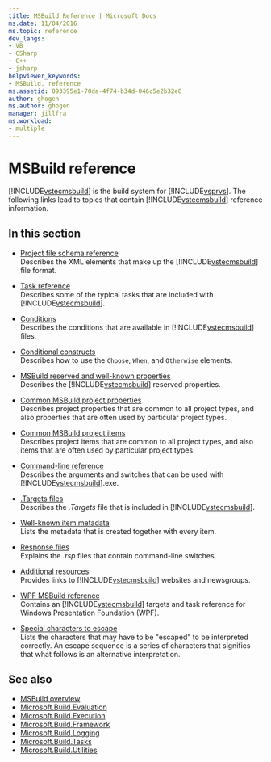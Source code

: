 ```yaml
---
title: MSBuild Reference | Microsoft Docs
ms.date: 11/04/2016
ms.topic: reference
dev_langs:
- VB
- CSharp
- C++
- jsharp
helpviewer_keywords:
- MSBuild, reference
ms.assetid: 093395e1-70da-4f74-b34d-046c5e2b32e8
author: ghogen
ms.author: ghogen
manager: jillfra
ms.workload:
- multiple
---
```

# MSBuild reference

[!INCLUDE[vstecmsbuild](../extensibility/internals/includes/vstecmsbuild_md.md)] is the build system for [!INCLUDE[vsprvs](../code-quality/includes/vsprvs_md.md)]. The following links lead to topics that contain [!INCLUDE[vstecmsbuild](../extensibility/internals/includes/vstecmsbuild_md.md)] reference information.

## In this section

- [Project file schema reference](../msbuild/msbuild-project-file-schema-reference.md)\
 Describes the XML elements that make up the [!INCLUDE[vstecmsbuild](../extensibility/internals/includes/vstecmsbuild_md.md)] file format.

- [Task reference](../msbuild/msbuild-task-reference.md)\
 Describes some of the typical tasks that are included with [!INCLUDE[vstecmsbuild](../extensibility/internals/includes/vstecmsbuild_md.md)].

- [Conditions](../msbuild/msbuild-conditions.md)\
 Describes the conditions that are available in [!INCLUDE[vstecmsbuild](../extensibility/internals/includes/vstecmsbuild_md.md)] files.

- [Conditional constructs](../msbuild/msbuild-conditional-constructs.md)\
 Describes how to use the `Choose`, `When`, and `Otherwise` elements.

- [MSBuild reserved and well-known properties](../msbuild/msbuild-reserved-and-well-known-properties.md)\
 Describes the [!INCLUDE[vstecmsbuild](../extensibility/internals/includes/vstecmsbuild_md.md)] reserved properties.

- [Common MSBuild project properties](../msbuild/common-msbuild-project-properties.md)\
 Describes project properties that are common to all project types, and also properties that are often used by particular project types.

- [Common MSBuild project items](../msbuild/common-msbuild-project-items.md)\
 Describes project items that are common to all project types, and also items that are often used by particular project types.

- [Command-line reference](../msbuild/msbuild-command-line-reference.md)\
 Describes the arguments and switches that can be used with [!INCLUDE[vstecmsbuild](../extensibility/internals/includes/vstecmsbuild_md.md)].exe.

- [.Targets files](../msbuild/msbuild-dot-targets-files.md)\
 Describes the *.Targets* file that is included in [!INCLUDE[vstecmsbuild](../extensibility/internals/includes/vstecmsbuild_md.md)].

- [Well-known item metadata](../msbuild/msbuild-well-known-item-metadata.md)\
 Lists the metadata that is created together with every item.

- [Response files](../msbuild/msbuild-response-files.md)\
 Explains the *.rsp* files that contain command-line switches.

- [Additional resources](https://social.msdn.microsoft.com/forums/vstudio/home?forum=msbuild)\
 Provides links to [!INCLUDE[vstecmsbuild](../extensibility/internals/includes/vstecmsbuild_md.md)] websites and newsgroups.

- [WPF MSBuild reference](../msbuild/wpf-msbuild-reference.md)\
 Contains an [!INCLUDE[vstecmsbuild](../extensibility/internals/includes/vstecmsbuild_md.md)] targets and task reference for Windows Presentation Foundation (WPF).

- [Special characters to escape](../msbuild/special-characters-to-escape.md)\
 Lists the characters that may have to be "escaped" to be interpreted correctly. An escape sequence is a series of characters that signifies that what follows is an alternative interpretation.

## See also

- [MSBuild overview](../msbuild/msbuild.md)
- [Microsoft.Build.Evaluation](/dotnet/api/microsoft.build.evaluation)
- [Microsoft.Build.Execution](/dotnet/api/microsoft.build.execution)
- [Microsoft.Build.Framework](/dotnet/api/microsoft.build.framework)
- [Microsoft.Build.Logging](/dotnet/api/microsoft.build.logging)
- [Microsoft.Build.Tasks](/dotnet/api/microsoft.build.tasks)
- [Microsoft.Build.Utilities](/dotnet/api/microsoft.build.utilities)
